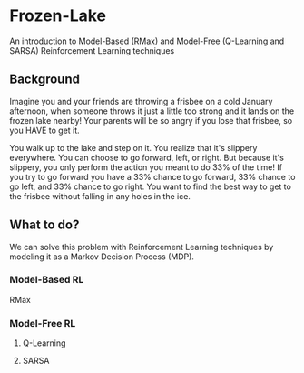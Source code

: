 # Frozen-Lake
An introduction to Model-Based (RMax) and Model-Free (Q-Learning and SARSA) Reinforcement Learning techniques

## Background
Imagine you and your friends are throwing a frisbee on a cold January afternoon, when someone throws it just a little too strong and it lands on the frozen lake nearby! Your parents will be so angry if you lose that frisbee, so you HAVE to get it. 

You walk up to the lake and step on it. You realize that it's slippery everywhere. You can choose to go forward, left, or right. But because it's slippery, you only perform the action you meant to do 33% of the time! If you try to go forward you have a 33% chance to go forward, 33% chance to go left, and 33% chance to go right. You want to find the best way to get to the frisbee without falling in any holes in the ice.

## What to do?
We can solve this problem with Reinforcement Learning techniques by modeling it as a Markov Decision Process (MDP).

### Model-Based RL
RMax

### Model-Free RL
1. Q-Learning  
    
2. SARSA  
